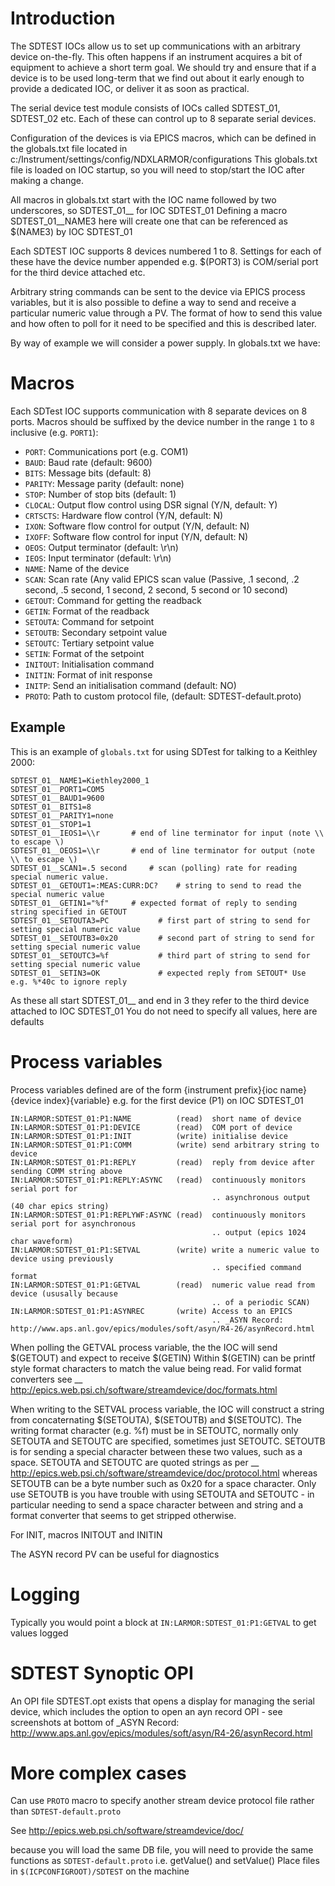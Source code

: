 # Introduction

The SDTEST IOCs allow us to set up communications with an arbitrary device on-the-fly. This often happens if an instrument acquires a bit of equipment to achieve a short term goal. We should try and ensure that if a device is to be used long-term that we find out about it early enough to provide a dedicated IOC, or deliver it as soon as practical.

The serial device test module consists of IOCs called SDTEST_01, SDTEST_02 etc. Each of these can control up to 8 separate serial devices.

Configuration of the devices is via EPICS macros, which can be defined in the globals.txt file located in c:/Instrument/settings/config/NDXLARMOR/configurations
This globals.txt file is loaded on IOC startup, so you will need to stop/start the IOC after making a change. 

All macros in globals.txt start with the IOC name followed by two underscores, so SDTEST_01\_\_ for IOC SDTEST_01   Defining a macro  SDTEST_01__NAME3 here will create one that can be referenced as $(NAME3) by IOC SDTEST_01

Each SDTEST IOC supports 8 devices numbered 1 to 8. Settings for each of these have the device number appended e.g. $(PORT3) is COM/serial port for the third device attached etc.

Arbitrary string commands can be sent to the device via EPICS process variables, but it is also possible to define a way to send and receive a particular numeric value through a PV. The format of how to send this value and how often to poll for it need to be specified and this is described later.

By way of example we will consider a power supply. In globals.txt we have:


# Macros

Each SDTest IOC supports communication with 8 separate devices on 8 ports. Macros should be suffixed by the device number in the range `1` to `8` inclusive (e.g. `PORT1`):

- `PORT`: Communications port (e.g. COM1)
- `BAUD`: Baud rate (default: 9600)
- `BITS`: Message bits (default: 8)
- `PARITY`: Message parity (default: none)
- `STOP`: Number of stop bits (default: 1)
- `CLOCAL`: Output flow control using DSR signal (Y/N, default: Y)
- `CRTSCTS`: Hardware flow control (Y/N, default: N)
- `IXON`: Software flow control for output (Y/N, default: N)
- `IXOFF`: Software flow control for input (Y/N, default: N)
- `OEOS`: Output terminator (default: \r\n)
- `IEOS`: Input terminator (default: \r\n)
- `NAME`: Name of the device
- `SCAN`: Scan rate (Any valid EPICS scan value (Passive, .1 second, .2 second, .5 second, 1 second, 2 second, 5 second or 10 second)
- `GETOUT`: Command for getting the readback
- `GETIN`: Format of the readback
- `SETOUTA`: Command for setpoint
- `SETOUTB`: Secondary setpoint value
- `SETOUTC`: Tertiary setpoint value
- `SETIN`: Format of the setpoint
- `INITOUT`: Initialisation command
- `INITIN`: Format of init response
- `INITP`: Send an initialisation command (default: NO)
- `PROTO`: Path to custom protocol file, (default: SDTEST-default.proto)


## Example

This is an example of `globals.txt` for using SDTest for talking to a Keithley 2000:

```
SDTEST_01__NAME1=Kiethley2000_1
SDTEST_01__PORT1=COM5
SDTEST_01__BAUD1=9600
SDTEST_01__BITS1=8
SDTEST_01__PARITY1=none
SDTEST_01__STOP1=1
SDTEST_01__IEOS1=\\r       # end of line terminator for input (note \\ to escape \)
SDTEST_01__OEOS1=\\r       # end of line terminator for output (note \\ to escape \)
SDTEST_01__SCAN1=.5 second     # scan (polling) rate for reading special numeric value. 
SDTEST_01__GETOUT1=:MEAS:CURR:DC?    # string to send to read the special numeric value   
SDTEST_01__GETIN1="%f"     # expected format of reply to sending string specified in GETOUT
SDTEST_01__SETOUTA3=PC           # first part of string to send for setting special numeric value
SDTEST_01__SETOUTB3=0x20         # second part of string to send for setting special numeric value
SDTEST_01__SETOUTC3=%f           # third part of string to send for setting special numeric value
SDTEST_01__SETIN3=OK             # expected reply from SETOUT* Use e.g. %*40c to ignore reply
```

As these all start SDTEST_01\_\_ and end in 3 they refer to the third device attached to IOC SDTEST_01
You do not need to specify all values, here are defaults

# Process variables

Process variables defined are of the form {instrument prefix}{ioc name}{device index}{variable} e.g. for the first device (P1) on IOC SDTEST_01

```
IN:LARMOR:SDTEST_01:P1:NAME          (read)  short name of device 
IN:LARMOR:SDTEST_01:P1:DEVICE        (read)  COM port of device
IN:LARMOR:SDTEST_01:P1:INIT          (write) initialise device
IN:LARMOR:SDTEST_01:P1:COMM          (write) send arbitrary string to device
IN:LARMOR:SDTEST_01:P1:REPLY         (read)  reply from device after sending COMM string above
IN:LARMOR:SDTEST_01:P1:REPLY:ASYNC   (read)  continuously monitors serial port for 
                                             .. asynchronous output (40 char epics string)
IN:LARMOR:SDTEST_01:P1:REPLYWF:ASYNC (read)  continuously monitors serial port for asynchronous 
                                             .. output (epics 1024 char waveform)
IN:LARMOR:SDTEST_01:P1:SETVAL        (write) write a numeric value to device using previously 
                                             .. specified command format
IN:LARMOR:SDTEST_01:P1:GETVAL        (read)  numeric value read from device (ususally because 
                                             .. of a periodic SCAN)
IN:LARMOR:SDTEST_01:P1:ASYNREC       (write) Access to an EPICS 
                                             .. _ASYN Record: http://www.aps.anl.gov/epics/modules/soft/asyn/R4-26/asynRecord.html 
```

When polling the GETVAL process variable, the the IOC will send $(GETOUT) and expect to receive $(GETIN)  Within $(GETIN) can be printf style format characters to match
the value being read. For valid format converters see __ http://epics.web.psi.ch/software/streamdevice/doc/formats.html

When writing to the SETVAL process variable, the IOC will construct a string from concaternating $(SETOUTA), $(SETOUTB) and $(SETOUTC). The writing format character (e.g. %f)
must be in SETOUTC, normally only SETOUTA and SETOUTC are specified, sometimes just SETOUTC. SETOUTB is for sending a special character between these two values, such as a space.
SETOUTA and SETOUTC are quoted strings as per __ http://epics.web.psi.ch/software/streamdevice/doc/protocol.html whereas SETOUTB can be a byte number such as 0x20 for a space character.  Only use SETOUTB is you have trouble with using SETOUTA and SETOUTC - in particular needing to send a space character between and string
and a format converter that seems to get stripped otherwise.

For INIT, macros INITOUT and INITIN 
 
The ASYN record PV can be useful for diagnostics

# Logging

Typically you would point a block at `IN:LARMOR:SDTEST_01:P1:GETVAL` to get values logged

# SDTEST Synoptic OPI

An OPI file SDTEST.opt exists that opens a display for managing the serial device, which
includes the option to open an ayn record OPI - see screenshots at bottom 
of _ASYN Record: http://www.aps.anl.gov/epics/modules/soft/asyn/R4-26/asynRecord.html

# More complex cases

Can use `PROTO` macro to specify another stream device protocol file rather than  `SDTEST-default.proto`

See http://epics.web.psi.ch/software/streamdevice/doc/  

because you will load the same DB file, you will need to provide the same functions as `SDTEST-default.proto`  i.e. getValue() and setValue()
Place files in `$(ICPCONFIGROOT)/SDTEST` on the machine


